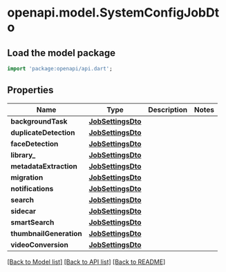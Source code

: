 # openapi.model.SystemConfigJobDto

## Load the model package
```dart
import 'package:openapi/api.dart';
```

## Properties
Name | Type | Description | Notes
------------ | ------------- | ------------- | -------------
**backgroundTask** | [**JobSettingsDto**](JobSettingsDto.md) |  | 
**duplicateDetection** | [**JobSettingsDto**](JobSettingsDto.md) |  | 
**faceDetection** | [**JobSettingsDto**](JobSettingsDto.md) |  | 
**library_** | [**JobSettingsDto**](JobSettingsDto.md) |  | 
**metadataExtraction** | [**JobSettingsDto**](JobSettingsDto.md) |  | 
**migration** | [**JobSettingsDto**](JobSettingsDto.md) |  | 
**notifications** | [**JobSettingsDto**](JobSettingsDto.md) |  | 
**search** | [**JobSettingsDto**](JobSettingsDto.md) |  | 
**sidecar** | [**JobSettingsDto**](JobSettingsDto.md) |  | 
**smartSearch** | [**JobSettingsDto**](JobSettingsDto.md) |  | 
**thumbnailGeneration** | [**JobSettingsDto**](JobSettingsDto.md) |  | 
**videoConversion** | [**JobSettingsDto**](JobSettingsDto.md) |  | 

[[Back to Model list]](../README.md#documentation-for-models) [[Back to API list]](../README.md#documentation-for-api-endpoints) [[Back to README]](../README.md)


